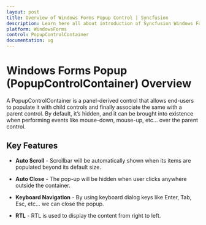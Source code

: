```yaml
---
layout: post
title: Overview of Windows Forms Popup Control | Syncfusion
description: Learn here all about introduction of Syncfusion Windows Forms Popup (PopupControlContainer) control, its elements and more details.
platform: WindowsForms
control: PopupControlContainer
documentation: ug
---
```


# Windows Forms Popup (PopupControlContainer) Overview

A PopupControlContainer is a panel-derived control that allows end-users to populate it with child controls and finally associate the same with a parent control. By default, it’s hidden, and it can be brought into existence when performing events like mouse-down, mouse-up, etc… over the parent control. 

## Key Features

* **Auto Scroll** - Scrollbar will be automatically shown when its items are populated beyond its default size.

* **Auto Close** - The pop-up will be hidden when user clicks anywhere outside the container.

* **Keyboard Navigation** - By using keyboard dialog keys like Enter, Tab, Esc, etc... we can close the popup.

* **RTL** - RTL is used to display the content from right to left.

